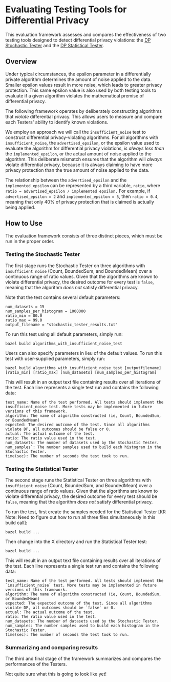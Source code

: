 # Evaluating Testing Tools for Differential Privacy

This evaluation framework assesses and compares the effectiveness of two testing tools designed to detect differential privacy violations: the [DP Stochastic Tester](https://github.com/google/differential-privacy/tree/main/cc/testing) and the [DP Statistical Tester](https://github.com/google/differential-privacy/tree/main/java/tests/com/google/privacy/differentialprivacy/statistical). 

## Overview

Under typical circumstances, the epsilon parameter in a differentially private algorithm determines the amount of noise applied to the data. Smaller epsilon values result in more noise, which leads to greater privacy protection. This same epsilon value is also used by both testing tools to evaluate if a given algorithm violates the mathematical premise of differential privacy.

The following framework operates by deliberately constructing algorithms that *violate* differential privacy. This allows users to measure and compare each Testers' ability to identify known violations.

We employ an approach we will call the `insufficient_noise` test to construct differential privacy-violating algorithms. For all algorithms with `insufficient_noise`, the `advertised_epsilon`, or the epsilon value used to evaluate the algorithm for differential privacy violations, *is always less than* the `implemented_epsilon`, or the actual amount of noise applied to the algorithm. This deliberate mismatch ensures that the algorithm will *always* violate differential privacy, because it is always claiming to have more privacy protection than the true amount of noise applied to the data.

The relationship between the `advertised_epsilon` and the `implemented_epsilon` can be represented by a third variable, `ratio`, where `ratio = advertised_epsilon / implemented epsilon.` For example, if `advertised_epsilon = 2` and `implemented_epsilon = 5`, then `ratio = 0.4`, meaning that only 40% of privacy protection that is claimed is actually being applied.

## How to Use

The evaluation framework consists of three distinct pieces, which must be run in the proper order.

### Testing the Stochastic Tester

The first stage runs the Stochastic Tester on three algorithms with `insufficient noise` (Count, BoundedSum, and BoundedMean) over a continuous range of ratio values. Given that the algorithms are known to violate differential privacy, the desired outcome for every test is `false`, meaning that the algorithm *does not* satisfy differential privacy.

Note that the test contains several default parameters:

	num_datasets = 15
	num_samples_per_histogram = 1000000
	ratio_min = 80.0
	ratio_max = 99.0
	output_filename = "stochastic_tester_results.txt"

To run this test using all default parameters, simply run:

	bazel build algorithms_with_insufficient_noise_test

Users can also specify parameters in lieu of the default values. To run this test with user-supplied parameters, simply run:

	bazel build algorithms_with_insufficient_noise_test [outputfilename] [ratio_min] [ratio_max] [num_datasets] [num_samples_per_histogram]

This will result in an output text file containing results over all iterations of the test. Each line represents a single test run and contains the following data:

	test_name: Name of the test performed. All tests should implement the insufficient_noise test. More tests may be implemented in future versions of this framework.
	algorithm: The name of algorithm constructed (ie, Count, BoundedSum, or BoundedMean)
	expected: The desired outcome of the test. Since all algorithms violate DP, all outcomes should be false or 0.
	actual: The actual outcome of the test.
	ratio: The ratio value used in the test. 
	num_datasets: The number of datasets used by the Stochastic Tester.
	num_samples`: The number samples used to build each histogram in the Stochastic Tester.
	time(sec): The number of seconds the test took to run.

### Testing the Statistical Tester

The second stage runs the Statistical Tester on three algorithms with `insufficient noise` (Count, BoundedSum, and BoundedMean) over a continuous range of ratio values. Given that the algorithms are known to violate differential privacy, the desired outcome for every test should be `false`, meaning that the algorithm *does not* satisfy differential privacy.

To run the test, first create the samples needed for the Statistical Tester [KR Note: Need to figure out how to run all three files simultaneously in this build call]:

	bazel build ...

Then change into the X directory and run the Statistical Tester test:

	bazel build ...

This will result in an output text file containing results over all iterations of the test. Each line represents a single test run and contains the following data:

	test_name: Name of the test performed. All tests should implement the `insufficient_noise` test. More tests may be implemented in future versions of this framework.
	algorithm: The name of algorithm constructed (ie, Count, BoundedSum, or BoundedMean)
	expected: The expected outcome of the test. Since all algorithms violate DP, all outcomes should be `false` or 0.
	actual: The actual outcome of the test.
	ratio: The ratio value used in the test.
	num_datasets: The number of datasets used by the Stochastic Tester.
	num_samples: The number samples used to build each histogram in the Stochastic Tester.
	time(sec): The number of seconds the test took to run.

### Summarizing and comparing results

The third and final stage of the framework summarizes and compares the performances of the Testers. 

Not quite sure what this is going to look like yet!